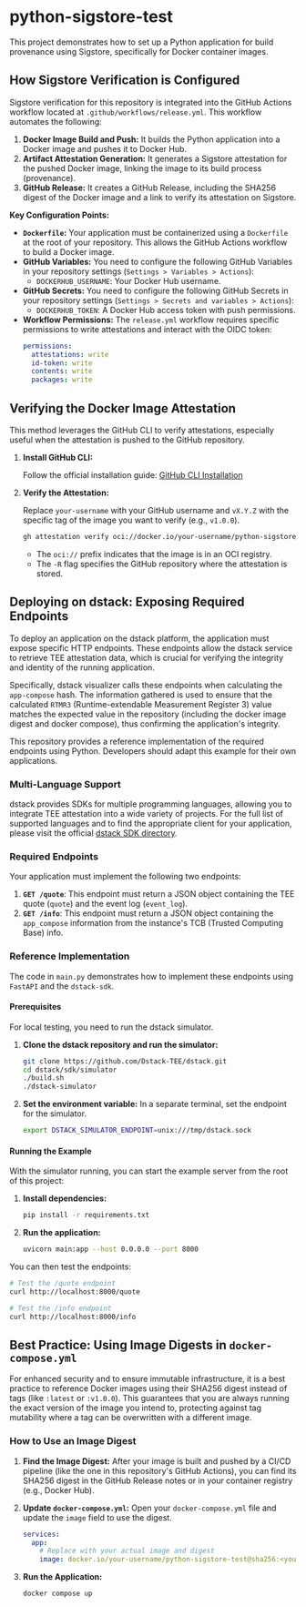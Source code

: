 # python-sigstore-test

This project demonstrates how to set up a Python application for build provenance using Sigstore, specifically for Docker container images.

## How Sigstore Verification is Configured

Sigstore verification for this repository is integrated into the GitHub Actions workflow located at `.github/workflows/release.yml`. This workflow automates the following:

1.  **Docker Image Build and Push:** It builds the Python application into a Docker image and pushes it to Docker Hub.
2.  **Artifact Attestation Generation:** It generates a Sigstore attestation for the pushed Docker image, linking the image to its build process (provenance).
3.  **GitHub Release:** It creates a GitHub Release, including the SHA256 digest of the Docker image and a link to verify its attestation on Sigstore.

**Key Configuration Points:**

*   **`Dockerfile`:** Your application must be containerized using a `Dockerfile` at the root of your repository. This allows the GitHub Actions workflow to build a Docker image.
*   **GitHub Variables:** You need to configure the following GitHub Variables in your repository settings (`Settings > Variables > Actions`):
    *   `DOCKERHUB_USERNAME`: Your Docker Hub username.
*   **GitHub Secrets:** You need to configure the following GitHub Secrets in your repository settings (`Settings > Secrets and variables > Actions`):
    *   `DOCKERHUB_TOKEN`: A Docker Hub access token with push permissions.
*   **Workflow Permissions:** The `release.yml` workflow requires specific permissions to write attestations and interact with the OIDC token:
    ```yaml
    permissions:
      attestations: write
      id-token: write
      contents: write
      packages: write
    ```

## Verifying the Docker Image Attestation

This method leverages the GitHub CLI to verify attestations, especially useful when the attestation is pushed to the GitHub repository.

1.  **Install GitHub CLI:**

    Follow the official installation guide: [GitHub CLI Installation](https://github.com/cli/cli#installation)

2.  **Verify the Attestation:**

    Replace `your-username` with your GitHub username and `vX.Y.Z` with the specific tag of the image you want to verify (e.g., `v1.0.0`).

    ```bash
    gh attestation verify oci://docker.io/your-username/python-sigstore-test:vX.Y.Z -R your-username/python-sigstore-test
    ```

    *   The `oci://` prefix indicates that the image is in an OCI registry.
    *   The `-R` flag specifies the GitHub repository where the attestation is stored.

## Deploying on dstack: Exposing Required Endpoints

To deploy an application on the dstack platform, the application must expose specific HTTP endpoints. These endpoints allow the dstack service to retrieve TEE attestation data, which is crucial for verifying the integrity and identity of the running application.

Specifically, dstack visualizer calls these endpoints when calculating the `app-compose` hash. The information gathered is used to ensure that the calculated `RTMR3` (Runtime-extendable Measurement Register 3) value matches the expected value in the repository (including the docker image digest and docker compose), thus confirming the application's integrity.

This repository provides a reference implementation of the required endpoints using Python. Developers should adapt this example for their own applications.

### Multi-Language Support

dstack provides SDKs for multiple programming languages, allowing you to integrate TEE attestation into a wide variety of projects. For the full list of supported languages and to find the appropriate client for your application, please visit the official [dstack SDK directory](https://github.com/Dstack-TEE/dstack/tree/master/sdk).

### Required Endpoints

Your application must implement the following two endpoints:

1.  **`GET /quote`**: This endpoint must return a JSON object containing the TEE quote (`quote`) and the event log (`event_log`).
2.  **`GET /info`**: This endpoint must return a JSON object containing the `app_compose` information from the instance's TCB (Trusted Computing Base) info.

### Reference Implementation

The code in `main.py` demonstrates how to implement these endpoints using `FastAPI` and the `dstack-sdk`.

#### Prerequisites

For local testing, you need to run the dstack simulator.

1.  **Clone the dstack repository and run the simulator:**
    ```bash
    git clone https://github.com/Dstack-TEE/dstack.git
    cd dstack/sdk/simulator
    ./build.sh
    ./dstack-simulator
    ```

2.  **Set the environment variable:**
    In a separate terminal, set the endpoint for the simulator.
    ```bash
    export DSTACK_SIMULATOR_ENDPOINT=unix:///tmp/dstack.sock
    ```

#### Running the Example

With the simulator running, you can start the example server from the root of this project:

1. **Install dependencies:**
   ```bash
   pip install -r requirements.txt
   ```

2. **Run the application:**
   ```bash
   uvicorn main:app --host 0.0.0.0 --port 8000
   ```

You can then test the endpoints:

```bash
# Test the /quote endpoint
curl http://localhost:8000/quote

# Test the /info endpoint
curl http://localhost:8000/info
```

## Best Practice: Using Image Digests in `docker-compose.yml`

For enhanced security and to ensure immutable infrastructure, it is a best practice to reference Docker images using their SHA256 digest instead of tags (like `:latest` or `:v1.0.0`). This guarantees that you are always running the exact version of the image you intend to, protecting against tag mutability where a tag can be overwritten with a different image.

### How to Use an Image Digest

1.  **Find the Image Digest:** After your image is built and pushed by a CI/CD pipeline (like the one in this repository's GitHub Actions), you can find its SHA256 digest in the GitHub Release notes or in your container registry (e.g., Docker Hub).

2.  **Update `docker-compose.yml`:** Open your `docker-compose.yml` file and update the `image` field to use the digest.

    ```yaml
    services:
      app:
        # Replace with your actual image and digest
        image: docker.io/your-username/python-sigstore-test@sha256:<your-image-digest>
    ```

3.  **Run the Application:**

    ```bash
    docker compose up
    ```
